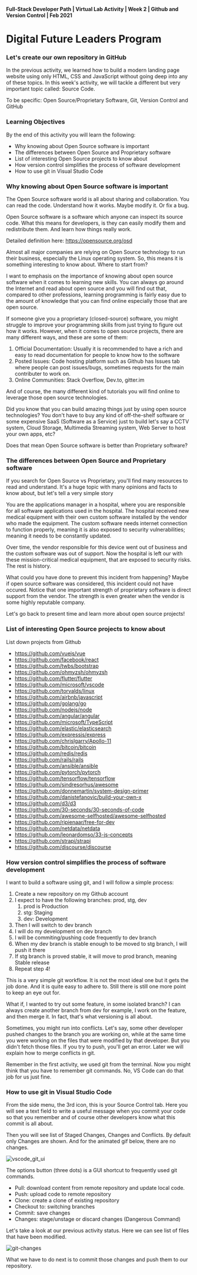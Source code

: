 **Full-Stack Developer Path | Virtual Lab Activity | Week 2 | Github and Version Control | Feb 2021**

# Digital Future Leaders Program

### Let's create our own repository in GitHub



In the previous activity, we learned how to build a modern landing page website using only HTML, CSS and JavaScript without going deep into any of these topics. In this week's activity, we will tackle a different but very important topic called: Source Code.

To be specific: Open Source/Proprietary Software, Git, Version Control and GitHub



### Learning Objectives

By the end of this activity you will learn the following:

- Why knowing about Open Source software is important
- The differences between Open Source and Proprietary software
- List of interesting Open Source projects to know about
- How version control simplifies the process of software development
- How to use git in Visual Studio Code



### Why knowing about Open Source software is important

The Open Source software world is all about sharing and collaboration. You can read the code. Understand how it works. Maybe modify it. Or fix a bug.



Open Source software is a software which anyone can inspect its source code. What this means for developers, is they can easily modify them and redistribute them. And learn how things really work.



Detailed definition here: https://opensource.org/osd



Almost all major companies are relying on Open Source technology to run their business, especially the Linux operating system. So, this means it is something interesting to know about. Where to start from? 



I want to emphasis on the importance of knowing about open source software when it comes to learning new skills. You can always go around the Internet and read about open source and you will find out that, compared to other professions, learning programming is fairly easy due to the amount of knowledge that you can find online especially those that are open source.



If someone give you a proprietary (closed-source) software, you might struggle to improve your programming skills from just trying to figure out how it works. However, when it comes to open source projects, there are many different ways, and these are some of them:

1. Official Documentation: Usually it is recommended to have a rich and easy to read documentation for people to know how to the software
2. Posted Issues: Code hosting platform such as Github has Issues tab where people can post issues/bugs, sometimes requests for the main contributer to work on.
3. Online Communities: Stack Overflow, Dev.to, gitter.im



And of course, the many different kind of tutorials you will find online to leverage those open source technologies.



Did you know that you can build amazing things just by using open source technologies? You don't have to buy any kind of off-the-shelf software or some expensive SaaS (Software as a Service) just to build let's say a CCTV system, Cloud Storage, Multimedia Streaming system, Web Server to host your own apps, etc?



Does that mean Open Source software is better than Proprietary software?

### The differences between Open Source and Proprietary software

If you search for Open Source vs Proprietary, you'll find many resources to read and understand. It's a huge topic with many opinions and facts to know about, but let's tell a very simple story

You are the applications manager in a hospital, where you are responsible for all software applications used in the hospital. The hospital received new medical equipment with their own custom software installed by the vendor who made the equipment. The custom software needs internet connection to function properly, meaning it is also exposed to security vulnerabilities; meaning it needs to be constantly updated. 

Over time, the vendor responsible for this device went out of business and the custom software was out of support. Now the hospital is left our with these mission-critical medical equipment, that are exposed to security risks. The rest is history.



What could you have done to prevent this incident from happening? Maybe if open source software was considered, this incident could not have occured. Notice that one important strength of proprietary software is direct support from the vendor. The strength is even greater when the vendor is some highly reputable company.



Let's go back to present time and learn more about open source projects!

### List of interesting Open Source projects to know about

List down projects from Github



* https://github.com/vuejs/vue
* https://github.com/facebook/react
* https://github.com/twbs/bootstrap
* https://github.com/ohmyzsh/ohmyzsh
* https://github.com/flutter/flutter
* https://github.com/microsoft/vscode
* https://github.com/torvalds/linux
* https://github.com/airbnb/javascript
* https://github.com/golang/go
* https://github.com/nodejs/node
* https://github.com/angular/angular
* https://github.com/microsoft/TypeScript
* https://github.com/elastic/elasticsearch
* https://github.com/expressjs/express
* https://github.com/chrislgarry/Apollo-11
* https://github.com/bitcoin/bitcoin
* https://github.com/redis/redis
* https://github.com/rails/rails
* https://github.com/ansible/ansible
* https://github.com/pytorch/pytorch
* https://github.com/tensorflow/tensorflow
* https://github.com/sindresorhus/awesome
* https://github.com/donnemartin/system-design-primer
* https://github.com/danistefanovic/build-your-own-x
* https://github.com/d3/d3
* https://github.com/30-seconds/30-seconds-of-code
* https://github.com/awesome-selfhosted/awesome-selfhosted
* https://github.com/ripienaar/free-for-dev
* https://github.com/netdata/netdata
* https://github.com/leonardomso/33-js-concepts
* https://github.com/strapi/strapi
* https://github.com/discourse/discourse



### How version control simplifies the process of software development

I want to build a software using git, and I will follow a simple process:

1. Create a new repository on my Github account
2. I expect to have the following branches: prod, stg, dev
   1. prod is Production
   2. stg: Staging
   3. dev: Development
3. Then I will switch to dev branch
4. I will do my development on dev branch
5. I will be commiting/pushing code frequently to dev branch
6. When my dev branch is stable enough to be moved to stg branch, I will push it there
7. If stg branch is proved stable, it will move to prod branch, meaning Stable release
8. Repeat step 4!



This is a very simple git workflow. It is not the most ideal one but it gets the job done. And it is quite easy to adhere to. Still there is still one more point to keep an eye out for.



What if, I wanted to try out some feature, in some isolated branch? I can always create another branch from dev for example, I work on the feature, and then merge it. In fact, that's what versioning is all about.



Sometimes, you might run into conflicts. Let's say, some other developer pushed changes to the branch you are working on, while at the same time you were working on the files that were modified by that developer. But you didn't fetch those files. If you try to push, you'll get an error. Later we will explain how to merge conflicts in git.



Remember in the first activity, we used git from the terminal. Now you might think that you have to remember git commands. No, VS Code can do that job for us just fine.

### How to use git in Visual Studio Code

From the side menu, the 3rd icon, this is your Source Control tab. Here you will see a text field to write a useful message when you commit your code so that you remember and of course other developers know what this commit is all about.

Then you will see list of Staged Changes, Changes and Conflicts. By default only Changes are shown. And for the animated gif below, there are no changes.

![vscode_git_ui](./vla_w2_assets/vscode_git_ui.gif)

The options button (three dots) is a GUI shortcut to frequently used git commands.

* Pull: download content from remote repository and update local code.
* Push: upload code to remote repository
* Clone: create a clone of existing repository
* Checkout to: switching branches
* Commit: save changes
* Changes: stage/unstage or discard changes (Dangerous Command)





Let's take a look at our previous activity status. Here we can see list of files that have been modified.



![git-changes](./vla_w2_assets/git-changes.png)

What we have to do next is to commit those changes and push them to our repository.